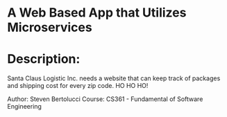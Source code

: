 # A Web Based App that Utilizes Microservices

# Description: 
Santa Claus Logistic Inc. needs a website that can keep track of packages and shipping cost for every zip code. HO HO HO!

Author: Steven Bertolucci
Course: CS361 - Fundamental of Software Engineering

